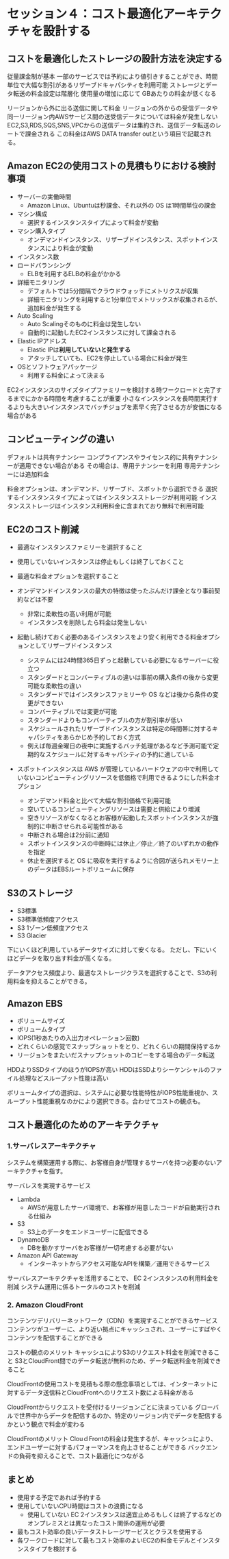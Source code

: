 # セッション４：コスト最適化アーキテクチャを設計する

## コストを最適化したストレージの設計方法を決定する

従量課金制が基本
一部のサービスでは予約により値引きすることができ、時間単位で大幅な割引があるリザーブドキャパシティを利用可能
ストレージとデータ転送の料金設定は階層化
使用量の増加に応じて GBあたりの料金が低くなる

リージョンから外に出る送信に関して料金
リージョンの外からの受信データや同一リージョン内AWSサービス間の送受信データについては料金が発生しない
EC2,S3,RDS,SQS,SNS,VPCからの送信データは集約され、送信データ転送のレートで課金される
この料金はAWS DATA transfer outという項目で記載される。

## Amazon EC2の使用コストの見積もりにおける検討事項

- サーバーの実働時間
    - Amazon Linux、Ubuntuは秒課金、それ以外の OS は1時間単位の課金
- マシン構成
    - 選択するインスタンスタイプによって料金が変動
- マシン購入タイプ
    - オンデマンドインスタンス、リザーブドインスタンス、スポットインスタンスにより料金が変動
- インスタンス数
- ロードバランシング
    - ELBを利用するELBの料金がかかる
- 詳細モニタリング
    - デフォルトでは5分間隔でクラウドウォッチにメトリクスが収集
    - 詳細モニタリングを利用すると1分単位でメトリックスが収集されるが、追加料金が発生する
- Auto Scaling
    - Auto Scalingそのものに料金は発生しない
    - 自動的に起動したEC2インスタンスに対して課金される
- Elastic IPアドレス
    - Elastic IPは**利用していないと発生する**
    - アタッチしていても、EC2を停止している場合に料金が発生
- OSとソフトウェアパッケージ
    - 利用する料金によって決まる

EC2インスタンスのサイズタイプファミリーを検討する時ワークロードと完了するまでにかかる時間を考慮することが重要
小さなインスタンスを長時間実行するよりも大きいインスタンスでバッチジョブを素早く完了させる方が安価になる場合がある

## コンピューティングの違い

デフォルトは共有テナンシー
コンプライアンスやライセンス的に共有テナンシーが適用できない場合がある
その場合は、専用テナンシーを利用
専用テナンシーには追加料金

料金オプションは、オンデマンド、リザーブド、スポットから選択できる
選択するインスタンスタイプによってはインスタンスストレージが利用可能
インスタンスストレージはインスタンス利用料金に含まれており無料で利用可能

## EC2のコスト削減

- 最適なインスタンスファミリーを選択すること
- 使用していないインスタンスは停止もしくは終了しておくこと
- 最適な料金オプションを選択すること

- オンデマンドインスタンスの最大の特徴は使ったぶんだけ課金となり事前契約などは不要
    - 非常に柔軟性の高い利用が可能
    - インスタンスを削除したら料金は発生しない

- 起動し続けておく必要のあるインスタンスをより安く利用できる料金オプションとしてリザーブドインスタンス
    - システムには24時間365日ずっと起動している必要になるサーバーに役立つ
    - スタンダードとコンバーティブルの違いは事前の購入条件の後から変更可能な柔軟性の違い
    - スタンダードではインスタンスファミリーや OS などは後から条件の変更ができない
    - コンバーティブルでは変更が可能
    - スタンダードよりもコンバーティブルの方が割引率が低い
    - スケジュールされたリザーブドインスタンスは特定の時間帯に対するキャパシティをあらかじめ予約しておく方式
    - 例えば毎週金曜日の夜中に実施するバッチ処理があるなど予測可能で定期的なスケジュールに対するキャパシティの予約に適している
- スポットインスタンスは AWS が管理しているハードウェアの中で利用していないコンピューティングリソースを低価格で利用できるようにした料金オプション
    - オンデマンド料金と比べて大幅な割引価格で利用可能
    - 空いているコンピューティングリソースは需要と供給により増減
    - 空きリソースがなくなるとお客様が起動したスポットインスタンスが強制的に中断させられる可能性がある
    - 中断される場合は2分前に通知
    - スポットインスタンスの中断時には休止／停止／終了のいずれかの動作を指定
    - 休止を選択すると OS に吸収を実行するように合図が送られメモリー上のデータはEBSルートボリュームに保存


## S3のストレージ

- S3標準
- S3標準低頻度アクセス
- S3 1ゾーン低頻度アクセス
- S3 Glacier

下にいくほど利用しているデータサイズに対して安くなる。
ただし、下にいくほどデータを取り出す料金が高くなる。

データアクセス頻度より、最適なストレージクラスを選択することで、S3の利用料金を抑えることができる。

## Amazon EBS

- ボリュームサイズ
- ボリュームタイプ
- IOPS(1秒あたりの入出力オペレーション回数)
- どれくらいの感覚でスナップショットをとり、どれくらいの期間保持するか
- リージョンをまたいだスナップショットのコピーをする場合のデータ転送

HDDよりSSDタイプのほうがIOPSが高い
HDDはSSDよりシーケンシャルのファイル処理などスループット性能は高い

ボリュームタイプの選択は、システムに必要な性能特性がIOPS性能重視か、スループット性能重視なのかにより選択できる。合わせてコストの観点も。

## コスト最適化のためのアーキテクチャ

### 1.サーバレスアーキテクチャ

システムを構築運用する際に、お客様自身が管理するサーバを持つ必要のないアーキテクチャを指す。

サーバレスを実現するサービス
- Lambda
    - AWSが用意したサーバ環境で、お客様が用意したコードが自動実行される仕組み
- S3
    - S3上のデータをエンドユーザーに配信できる
- DynamoDB
    - DBを動かすサーバをお客様が一切考慮する必要がない
- Amazon API Gateway
    - インターネットからアクセス可能なAPIを構築／運用できるサービス

サーバレスアーキテクチャを活用することで、
EC 2インスタンスの利用料金を削減
システム運用に係るトータルのコストを削減

### 2. Amazon CloudFront

コンテンツデリバリーネットワーク（CDN）を実現することができるサービス
コンテンツがユーザーに、より近い拠点にキャッシュされ、ユーザーにすばやくコンテンツを配信することができる

コストの観点のメリット
キャッシュによりS3のリクエスト料金を削減できること
S3とCloudFront間でのデータ転送が無料のため、データ転送料金を削減できること

CloudFrontの使用コストを見積もる際の懸念事項としては、インターネットに対するデータ送信料とCloudFrontへのリクエスト数による料金がある

CloudFrontからリクエストを受付けるリージョンごとに決まっている
グローバルで世界中からデータを配信するのか、特定のリージョン内でデータを配信するかという観点で料金が変わる

CloudFrontのメリット
ClouｄFrontの料金は発生するが、キャッシュにより、エンドユーザーに対するパフォーマンスを向上させることができる
バックエンドの負荷を抑えることで、コスト最適化につながる


## まとめ

- 使用する予定であれば予約する
- 使用していないCPU時間はコストの浪費になる
    - 使用していない EC 2インスタンスは適宜止めるもしくは終了するなどのオンプレミスとは異なったコスト関係の運用が必要
- 最もコスト効率の良いデータストレージサービスとクラスを使用する
- 各ワークロードに対して最もコスト効率のよいEC2の料金モデルとインスタンスタイプを検討する
